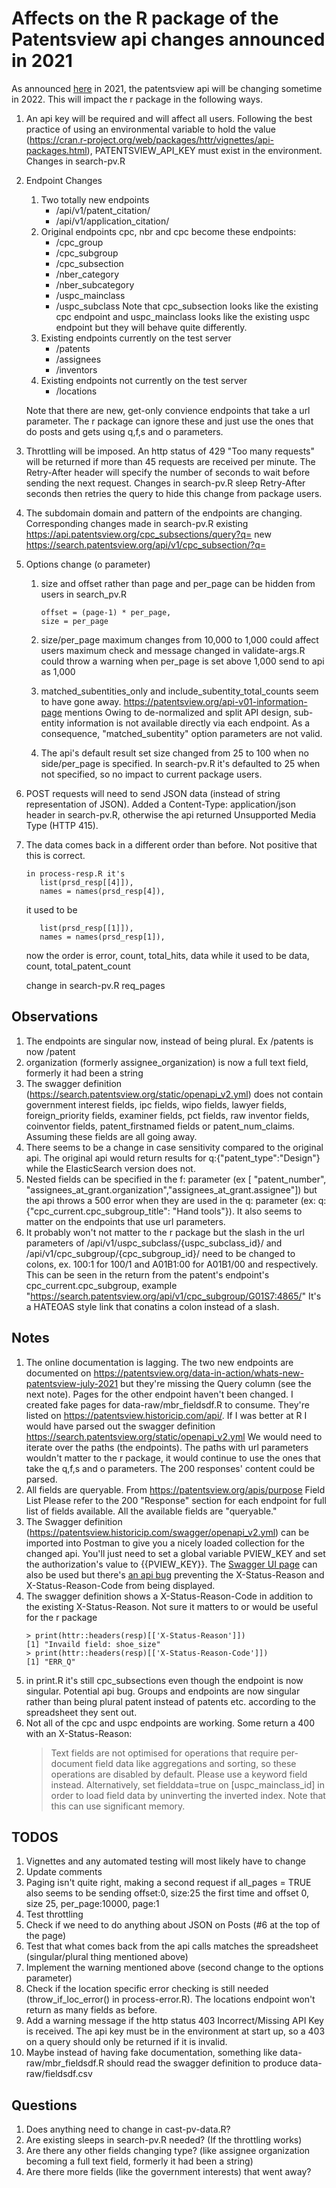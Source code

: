 # Affects on the R package of the Patentsview api changes announced in 2021

As announced [here](https://patentsview.org/data-in-action/whats-new-patentsview-july-2021) in 2021, the patentsview api will be changing sometime in 2022. This will impact the r package in the following ways.

1. An api key will be required and will affect all users. Following the best practice of using an environmental variable to hold the value (https://cran.r-project.org/web/packages/httr/vignettes/api-packages.html), PATENTSVIEW_API_KEY must exist in the environment.  Changes in search-pv.R 
2. Endpoint Changes
     1. Two totally new endpoints
        *  /api/v1/patent_citation/
        * /api/v1/application_citation/
    2. Original endpoints cpc, nbr and cpc become these endpoints:
        * /cpc_group
        * /cpc_subgroup
        * /cpc_subsection
        * /nber_category
        * /nber_subcategory
        * /uspc_mainclass
        * /uspc_subclass
Note that cpc_subsection looks like the existing cpc endpoint and uspc_mainclass looks like the existing uspc endpoint but they will behave quite differently.
   3. Existing endpoints currently on the test server
         *  /patents
         *  /assignees
         *  /inventors
   4. Existing endpoints not currently on the test server
         *  /locations
     
    Note that there are new, get-only convience endpoints that take a url parameter.  The r package can ignore these and just use the ones that do posts and gets using q,f,s and o parameters.

3. Throttling will be imposed. An http status of 429 "Too many requests" will be returned if more than 45 requests are received per minute.  The Retry-After header will specify the number of seconds to wait before sending the next request.
Changes in search-pv.R sleep Retry-After seconds then retries the query to hide this change from package users. 
4. The subdomain domain and pattern of the endpoints are changing. Corresponding changes made in search-pv.R
  existing
 &emsp; https://api.patentsview.org/cpc_subsections/query?q=
  new
  &emsp; https://search.patentsview.org/api/v1/cpc_subsection/?q=

5. Options change (o parameter)
    1. size and offset rather than page and per_page
      can be hidden from users in search_pv.R

        ```
        offset = (page-1) * per_page,
        size = per_page
        ```
    2. size/per_page maximum changes from 10,000 to 1,000 could affect users       maximum check and message changed in validate-args.R could throw a warning when per_page is set above 1,000 send to api as 1,000
    3. matched_subentities_only and include_subentity_total_counts seem to have gone away. https://patentsview.org/api-v01-information-page mentions 
     Owing to de-normalized and split API design, sub-entity information is not available directly via each endpoint. As a consequence, "matched_subentity" option parameters are not valid. 
    4. The api's default result set size changed from 25 to 100 when no side/per_page is specified.  In search-pv.R it's defaulted to 25 when not specified, so no impact to current package users.
6. POST requests will need to send JSON data (instead of string representation of JSON). Added a Content-Type: application/json header in search-pv.R, otherwise the api returned Unsupported Media Type (HTTP 415).

7. The data comes back in a different order than before.  Not positive that this is correct.
    ~~~~
    in process-resp.R it's
       list(prsd_resp[[4]]),
       names = names(prsd_resp[4]),
    ~~~~
    it used to be
    ~~~~
       list(prsd_resp[[1]]),
       names = names(prsd_resp[1]),
    ~~~~
    now the order is
       error, count, total_hits, data
    while it used to be
       data, count, total_patent_count
    
    change in search-pv.R
      req_pages

## Observations
1. The endpoints are singular now, instead of being plural.  Ex /patents is now /patent
2. organization (formerly assignee_organization) is now a full text field, formerly it had been a string
3. The swagger definition (https://search.patentsview.org/static/openapi_v2.yml) does not contain  government interest fields, ipc fields, wipo fields, lawyer fields, foreign_priority fields, examiner fields, pct fields, raw inventor fields, coinventor fields, patent_firstnamed fields or patent_num_claims. Assuming these fields are all going away.
4. There  seems to be a change in case sensitivity compared to the original api. The original api would return results for q:{"patent_type":"Design"} while the ElasticSearch version does not.
5. Nested fields can be specified in the f: parameter (ex [ "patent_number", "assignees_at_grant.organization","assignees_at_grant.assignee"]) but the api throws a 500 error when they are used in the q: parameter (ex: q:{"cpc_current.cpc_subgroup_title": "Hand tools"}).  It also seems to matter on the endpoints that use url parameters.
6. It probably won't not matter to the r package but the slash in the url parameters of /api/v1/uspc_subclass/{uspc_subclass_id}/ and /api/v1/cpc_subgroup/{cpc_subgroup_id}/ need to be changed to colons, ex. 100:1 for 100/1 and A01B1:00 for A01B1/00 and respectively.  This can be seen in the return from the patent's endpoint's cpc_current.cpc_subgroup, example  "https://search.patentsview.org/api/v1/cpc_subgroup/G01S7:4865/" It's a HATEOAS style link that conatins a colon instead of a slash. 

## Notes
1. The online documentation is lagging.  The two new endpoints are documented on https://patentsview.org/data-in-action/whats-new-patentsview-july-2021 but they're missing the Query column (see the next note).  Pages for the other endpoint haven't been changed. I created fake pages for data-raw/mbr_fieldsdf.R to consume.  They're listed on  https://patentsview.historicip.com/api/.  If I was better at R I would have parsed out the swagger definition https://search.patentsview.org/static/openapi_v2.yml  We would need to iterate over the paths (the endpoints).  The paths with url parameters wouldn't matter to the r package, it would continue to use the ones that take the q,f,s and o parameters.  The 200 responses' content could be parsed.  
2. All fields are queryable.  From https://patentsview.org/apis/purpose Field List
Please refer to the 200 "Response" section for each endpoint for full list of fields available. All the available fields are "queryable."
3. The Swagger definition (https://patentsview.historicip.com/swagger/openapi_v2.yml) can be imported into Postman to give you a nicely loaded collection for the changed api.  You'll just need to set a global variable PVIEW_KEY and set the authorization's value to {{PVIEW_KEY}}.  The [Swagger UI page](https://patentsview.historicip.com/swagger/new_swagger.htm) can also be used but there's [an api bug](https://github.com/PatentsView/PatentsView-API/issues/37) preventing the X-Status-Reason and X-Status-Reason-Code from being displayed.
4. The swagger definition shows a X-Status-Reason-Code in addition to the existing X-Status-Reason. Not sure it matters to or would be useful for the r package
    ~~~~
    > print(httr::headers(resp)[['X-Status-Reason']])
    [1] "Invaild field: shoe_size"
    > print(httr::headers(resp)[['X-Status-Reason-Code']])
    [1] "ERR_Q"
    ~~~~
5. in print.R it's still cpc_subsections even though the endpoint is now singular. Potential api bug. Groups and endpoints are now singular rather than being plural patent instead of patents etc. according to the spreadsheet they sent out. 
6. Not all of the cpc and uspc endpoints are working.  Some return a 400 with an X-Status-Reason: 
    > Text fields are not optimised for operations that require per-document field data like aggregations and sorting, so these operations are disabled by default. Please use a keyword field instead. Alternatively, set fielddata=true on [uspc_mainclass_id] in order to load field data by uninverting the inverted index. Note that this can use significant memory.


## TODOS
1. Vignettes and any automated testing will most likely have to change
2. Update comments
3. Paging isn't quite right, making a second request if all_pages = TRUE also seems to be sending offset:0, size:25 the first time and offset 0, size 25, per_page:10000, page:1
4. Test throttling
5. Check if we need to do anything about JSON on Posts (#6 at the top of the page)
6. Test that what comes back from the api calls matches the spreadsheet (singular/plural thing mentioned above)
7. Implement the warning mentioned above (second change to the options parameter)
8. Check if the location specific error checking is still needed (throw_if_loc_error() in process-error.R). The locations endpoint won't return as many fields as before. 
9. Add a warning message if the http status 403 Incorrect/Missing API Key is received. The api key must be in the environment at start up, so a 403 on a query should only be returned if it is invalid.
10. Maybe instead of having fake documentation, something like data-raw/mbr_fieldsdf.R should read the swagger definition to produce data-raw/fieldsdf.csv

## Questions
1. Does anything need to change in cast-pv-data.R?
2. Are existing sleeps in search-pv.R needed? (If the throttling works)
3. Are there any other fields changing type?  (like assignee organization becoming a full text field, formerly it had been a string)
4. Are there more fields (like the government interests) that went away?
&nbsp;
&nbsp;
